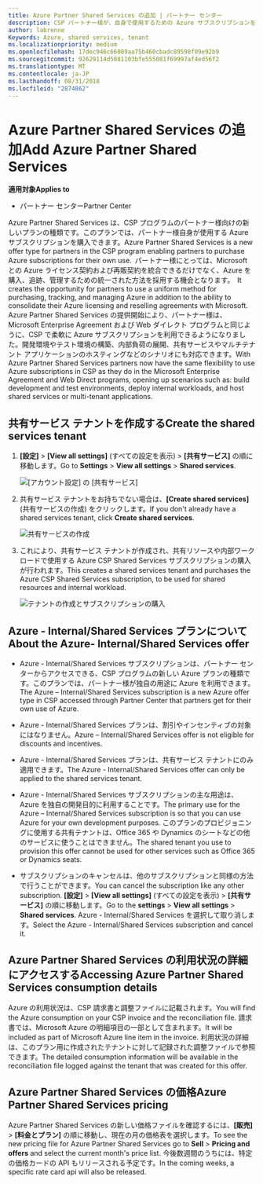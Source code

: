 ```yaml
---
title: Azure Partner Shared Services の追加 | パートナー センター
description: CSP パートナー様が、自身で使用するための Azure サブスクリプションを購入できるようになりました。
author: labrenne
Keywords: Azure, shared services, tenant
ms.localizationpriority: medium
ms.openlocfilehash: 17dec946c66089aa75b460cbadc89598f09e92b9
ms.sourcegitcommit: 92629114d5081103bfe555081f69997af4ed56f2
ms.translationtype: MT
ms.contentlocale: ja-JP
ms.lasthandoff: 08/31/2018
ms.locfileid: "2874862"
---
```

# <a name="add-azure-partner-shared-services"></a><span data-ttu-id="ba818-103">Azure Partner Shared Services の追加</span><span class="sxs-lookup"><span data-stu-id="ba818-103">Add Azure Partner Shared Services</span></span>

**<span data-ttu-id="ba818-104">適用対象</span><span class="sxs-lookup"><span data-stu-id="ba818-104">Applies to</span></span>**

-  <span data-ttu-id="ba818-105">パートナー センター</span><span class="sxs-lookup"><span data-stu-id="ba818-105">Partner Center</span></span>

<span data-ttu-id="ba818-106">Azure Partner Shared Services は、CSP プログラムのパートナー様向けの新しいプランの種類です。このプランでは、パートナー様自身が使用する Azure サブスクリプションを購入できます。</span><span class="sxs-lookup"><span data-stu-id="ba818-106">Azure Partner Shared Services is a new offer type for partners in the CSP program enabling partners to purchase Azure subscriptions for their own use.</span></span><span data-ttu-id="ba818-107">  パートナー様にとっては、Microsoft との Azure ライセンス契約および再販契約を統合できるだけでなく、Azure を購入、追跡、管理するための統一された方法を採用する機会となります。</span><span class="sxs-lookup"><span data-stu-id="ba818-107">  It creates the opportunity for partners to use a uniform method for purchasing, tracking, and managing Azure in addition to the ability to consolidate their Azure licensing and reselling agreements with Microsoft.</span></span> <span data-ttu-id="ba818-108">Azure Partner Shared Services の提供開始により、パートナー様は、Microsoft Enterprise Agreement および Web ダイレクト プログラムと同じように、CSP で柔軟に Azure サブスクリプションを利用できるようになりました。開発環境やテスト環境の構築、内部負荷の展開、共有サービスやマルチテナント アプリケーションのホスティングなどのシナリオにも対応できます。</span><span class="sxs-lookup"><span data-stu-id="ba818-108">With Azure Partner Shared Services partners now have the same flexibility to use Azure subscriptions in CSP as they do in the Microsoft Enterprise Agreement and Web Direct programs, opening up scenarios such as:  build development and test environments, deploy internal workloads, and host shared services or multi-tenant applications.</span></span>  

## <a name="create-the-shared-services-tenant"></a><span data-ttu-id="ba818-109">共有サービス テナントを作成する</span><span class="sxs-lookup"><span data-stu-id="ba818-109">Create the shared services tenant</span></span>

1. <span data-ttu-id="ba818-110">**[設定]** > **[View all settings]** (すべての設定を表示) > **[共有サービス]** の順に移動します。</span><span class="sxs-lookup"><span data-stu-id="ba818-110">Go to **Settings** > **View all settings** > **Shared services**.</span></span>

    ![**[アカウント設定]** の **[共有サービス]**](images/sharedservices2.png)

2. <span data-ttu-id="ba818-112">共有サービス テナントをお持ちでない場合は、**[Create shared services]** (共有サービスの作成) をクリックします。</span><span class="sxs-lookup"><span data-stu-id="ba818-112">If you don't already have a shared services tenant, click **Create shared services**.</span></span>

    ![共有サービスの作成](images/sharedservices3.png)

3. <span data-ttu-id="ba818-114">これにより、共有サービス テナントが作成され、共有リソースや内部ワークロードで使用する Azure CSP Shared Services サブスクリプションの購入が行われます。</span><span class="sxs-lookup"><span data-stu-id="ba818-114">This creates a shared services tenant and purchases the Azure CSP Shared Services subscription, to be used for shared resources and internal workload.</span></span>

    ![テナントの作成とサブスクリプションの購入](images/sharedservices5.png)

## <a name="about-the-azure--internalshared-services-offer"></a><span data-ttu-id="ba818-116">Azure - Internal/Shared Services プランについて</span><span class="sxs-lookup"><span data-stu-id="ba818-116">About the Azure- Internal/Shared Services offer</span></span>

- <span data-ttu-id="ba818-117">Azure - Internal/Shared Services サブスクリプションは、パートナー センターからアクセスできる、CSP プログラムの新しい Azure プランの種類です。このプランでは、パートナー様が独自の用途に Azure を利用できます。</span><span class="sxs-lookup"><span data-stu-id="ba818-117">The Azure – Internal/Shared Services subscription is a new Azure offer type in CSP accessed through Partner Center that partners get for their own use of Azure.</span></span> 

- <span data-ttu-id="ba818-118">Azure - Internal/Shared Services プランは、割引やインセンティブの対象にはなりません。</span><span class="sxs-lookup"><span data-stu-id="ba818-118">Azure – Internal/Shared Services offer is not eligible for discounts and incentives.</span></span>

- <span data-ttu-id="ba818-119">Azure - Internal/Shared Services プランは、共有サービス テナントにのみ適用できます。</span><span class="sxs-lookup"><span data-stu-id="ba818-119">The Azure - Internal/Shared Services offer can only be applied to the shared services tenant.</span></span>

- <span data-ttu-id="ba818-120">Azure - Internal/Shared Services サブスクリプションの主な用途は、Azure を独自の開発目的に利用することです。</span><span class="sxs-lookup"><span data-stu-id="ba818-120">The primary use for the Azure – Internal/Shared Services subscription is so that you can use Azure for your own development purposes.</span></span> <span data-ttu-id="ba818-121">このプランのプロビジョニングに使用する共有テナントは、Office 365 や Dynamics のシートなどの他のサービスに使うことはできません。</span><span class="sxs-lookup"><span data-stu-id="ba818-121">The shared tenant you use to provision this offer cannot be used for other services such as Office 365 or Dynamics seats.</span></span> 

- <span data-ttu-id="ba818-122">サブスクリプションのキャンセルは、他のサブスクリプションと同様の方法で行うことができます。</span><span class="sxs-lookup"><span data-stu-id="ba818-122">You can cancel the subscription like any other subscription.</span></span> <span data-ttu-id="ba818-123">**[設定]** > **[View all settings]** (すべての設定を表示) > **[共有サービス]** の順に移動します。</span><span class="sxs-lookup"><span data-stu-id="ba818-123">Go to the **settings** > **View all settings** > **Shared services**.</span></span> <span data-ttu-id="ba818-124">Azure - Internal/Shared Services を選択して取り消します。</span><span class="sxs-lookup"><span data-stu-id="ba818-124">Select the Azure - Internal/Shared Services subscription and cancel it.</span></span>

## <a name="accessing-azure-partner-shared-services-consumption-details"></a><span data-ttu-id="ba818-125">Azure Partner Shared Services の利用状況の詳細にアクセスする</span><span class="sxs-lookup"><span data-stu-id="ba818-125">Accessing Azure Partner Shared Services consumption details</span></span>

<span data-ttu-id="ba818-126">Azure の利用状況は、CSP 請求書と調整ファイルに記載されます。</span><span class="sxs-lookup"><span data-stu-id="ba818-126">You will find the Azure consumption on your CSP invoice and the reconciliation file.</span></span> <span data-ttu-id="ba818-127">請求書では、Microsoft Azure の明細項目の一部として含まれます。</span><span class="sxs-lookup"><span data-stu-id="ba818-127">It will be included as part of Microsoft Azure line item in the invoice.</span></span> <span data-ttu-id="ba818-128">利用状況の詳細は、このプラン用に作成されたテナントに対して記録された調整ファイルで参照できます。</span><span class="sxs-lookup"><span data-stu-id="ba818-128">The detailed consumption information will be available in the reconciliation file logged against the tenant that was created for this offer.</span></span> 

## <a name="azure-partner-shared-services-pricing"></a><span data-ttu-id="ba818-129">Azure Partner Shared Services の価格</span><span class="sxs-lookup"><span data-stu-id="ba818-129">Azure Partner Shared Services pricing</span></span>

<span data-ttu-id="ba818-130">Azure Partner Shared Services の新しい価格ファイルを確認するには、**[販売]** >  **[料金とプラン]** の順に移動し、現在の月の価格表を選択します。</span><span class="sxs-lookup"><span data-stu-id="ba818-130">To see the new pricing file for Azure Partner Shared Services go to **Sell** > **Pricing and offers** and select the current month's price list.</span></span> <span data-ttu-id="ba818-131">今後数週間のうちには、特定の価格カードの API もリリースされる予定です。</span><span class="sxs-lookup"><span data-stu-id="ba818-131">In the coming weeks, a specific rate card api will also be released.</span></span>


